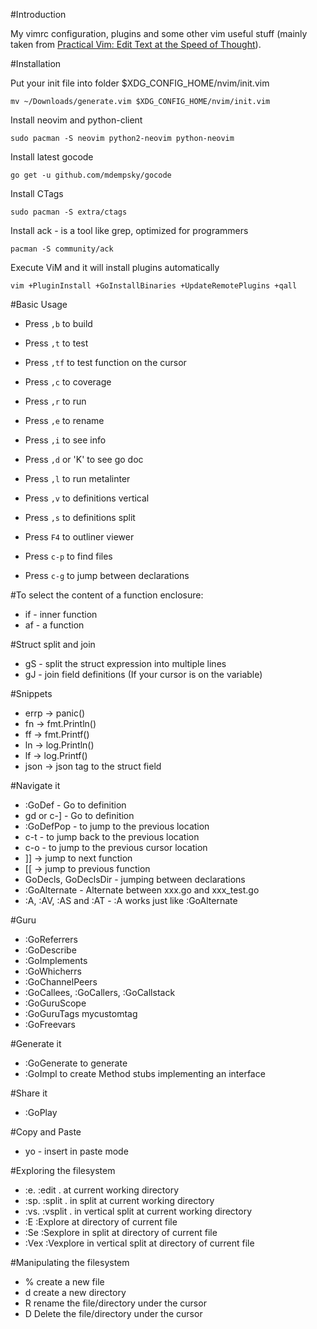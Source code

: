 #Introduction

My vimrc configuration, plugins and some other vim useful stuff (mainly taken from [Practical Vim: Edit Text at the Speed of Thought](http://pragprog.com/book/dnvim/practical-vim)).

#Installation

Put your init file into folder $XDG_CONFIG_HOME/nvim/init.vim
```
mv ~/Downloads/generate.vim $XDG_CONFIG_HOME/nvim/init.vim
```

Install neovim and python-client

```
sudo pacman -S neovim python2-neovim python-neovim
```

Install latest gocode

```
go get -u github.com/mdempsky/gocode
```

Install CTags

```
sudo pacman -S extra/ctags
```

Install ack - is a tool like grep, optimized for programmers

```
pacman -S community/ack
```

Execute ViM and it will install plugins automatically
```
vim +PluginInstall +GoInstallBinaries +UpdateRemotePlugins +qall
```

#Basic Usage

- Press `,b`  to build
- Press `,t`  to test
- Press `,tf` to test function on the cursor
- Press `,c`  to coverage
- Press `,r`  to run
- Press `,e`  to rename

- Press `,i`  to see info
- Press `,d` or 'K'  to see go doc
- Press `,l`  to run metalinter
- Press `,v`  to definitions vertical
- Press `,s`  to definitions split

- Press `F4`  to outliner viewer

- Press `c-p` to find files
- Press `c-g` to jump between declarations

#To select the content of a function enclosure:
- if - inner function
- af - a function

#Struct split and join
- gS - split the struct expression into multiple lines
- gJ - join field definitions (If your cursor is on the variable)

#Snippets
- errp -> panic()
- fn -> fmt.Println()
- ff -> fmt.Printf()
- ln -> log.Println()
- lf -> log.Printf()
- json -> json tag to the struct field

#Navigate it
- :GoDef - Go to definition
- gd or c-] - Go to definition
- :GoDefPop - to jump to the previous location
- c-t - to jump back to the previous location
- c-o - to jump to the previous cursor location
- ]] -> jump to next function
- [[ -> jump to previous function
- GoDecls, GoDeclsDir - jumping between declarations
- :GoAlternate - Alternate between xxx.go and xxx_test.go
- :A, :AV, :AS and :AT - :A works just like :GoAlternate

#Guru
- :GoReferrers
- :GoDescribe
- :GoImplements
- :GoWhicherrs
- :GoChannelPeers
- :GoCallees, :GoCallers, :GoCallstack
- :GoGuruScope <scope>
- :GoGuruTags mycustomtag
- :GoFreevars

#Generate it
- :GoGenerate to generate
- :GoImpl to create Method stubs implementing an interface

#Share it
- :GoPlay

#Copy and Paste
- yo - insert in paste mode

#Exploring the filesystem
- :e.	:edit .		at current working directory
- :sp.	:split .	in split at current working directory
- :vs.	:vsplit .	in vertical split at current working directory
- :E	:Explore	at directory of current file
- :Se	:Sexplore	in split at directory of current file
- :Vex	:Vexplore	in vertical split at directory of current file

#Manipulating the filesystem
- %	create a new file
- d	create a new directory
- R	rename the file/directory under the cursor
- D	Delete the file/directory under the cursor

